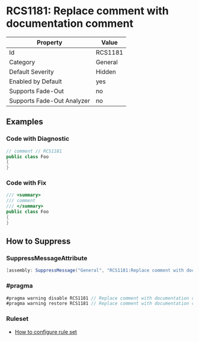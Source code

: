 # RCS1181: Replace comment with documentation comment

Property | Value
--- | ---
Id|RCS1181
Category|General
Default Severity|Hidden
Enabled by Default|yes
Supports Fade\-Out|no
Supports Fade\-Out Analyzer|no

## Examples

### Code with Diagnostic

```csharp
// comment // RCS1181
public class Foo
{
}
```

### Code with Fix

```csharp
/// <summary>
/// comment
/// </summary>
public class Foo
{
}
```

## How to Suppress

### SuppressMessageAttribute

```csharp
[assembly: SuppressMessage("General", "RCS1181:Replace comment with documentation comment.", Justification = "<Pending>")]
```

### \#pragma

```csharp
#pragma warning disable RCS1181 // Replace comment with documentation comment.
#pragma warning restore RCS1181 // Replace comment with documentation comment.
```

### Ruleset

* [How to configure rule set](../HowToConfigureAnalyzers.md)
